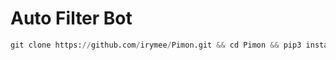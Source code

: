 # Auto Filter Bot
```python
git clone https://github.com/irymee/Pimon.git && cd Pimon && pip3 install -r requirements.txt && tmux && python3 bot py
``` 
